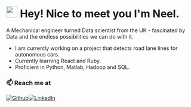 <h1><img src="https://emojis.slackmojis.com/emojis/images/1531849430/4246/blob-sunglasses.gif?1531849430" width="30"/> Hey! Nice to meet you I'm Neel.</h1>

A Mechanical engineer turned Data scientist from the UK - fascinated by Data and the endless possibilities we can do with it. 

- I am currently working on a project that detects road lane lines for autonomous cars.
- Currently learning React and Ruby.
- Proficient in Python, Matlab, Hadoop and SQL.


### 📫 Reach me at 
<a href="https://github.com/Neel-Chudasama" target="_blank"><img alt="Github" src="https://img.shields.io/badge/GitHub-%2312100E.svg?&style=for-the-badge&logo=Github&logoColor=white" /></a><a href="www.linkedin.com/in/neel-chudasama" target="_blank"><img alt="LinkedIn" src="https://img.shields.io/badge/linkedin-%230077B5.svg?&style=for-the-badge&logo=linkedin&logoColor=white" /></a>
<!---
Neel-Chudasama/Neel-Chudasama is a ✨ special ✨ repository because its `README.md` (this file) appears on your GitHub profile.
You can click the Preview link to take a look at your changes.
--->
